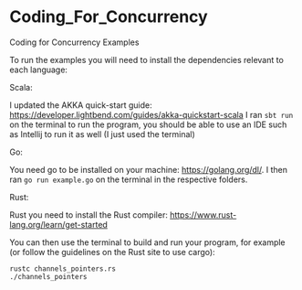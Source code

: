 # Coding_For_Concurrency
Coding for Concurrency Examples

To run the examples you will need to install the dependencies relevant to each language:

Scala: 

I updated the AKKA quick-start guide: https://developer.lightbend.com/guides/akka-quickstart-scala
I ran `sbt run` on the terminal to run the program, you should be able to use an IDE such as Intellij to run it as well (I just used the terminal)

Go:

You need go to be installed on your machine: https://golang.org/dl/. I then ran  `go run example.go` on the terminal in the respective folders.

Rust:

Rust you need to install the Rust compiler: https://www.rust-lang.org/learn/get-started

You can then use the terminal to build and run your program, for example (or follow the guidelines on the Rust site to use cargo):

```
rustc channels_pointers.rs
./channels_pointers
```


